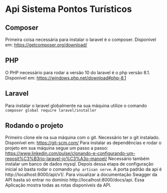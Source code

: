 # Api Sistema Pontos Turísticos

## Composer

Primeira coisa necessária para instalar o laravel é o composer. Disponível em: https://getcomposer.org/download/

## PHP
O PHP necessário para rodar a versão 10 do laravel é o php versão 8.1. Disponível em: https://windows.php.net/download#php-8.1

## Laravel
Para instalar o laravel globalmente na sua máquina utilize o comando `composer global require laravel/installer`

## Rodando o projeto
Primeiro clone ele na sua máquina com o git. Necessário ter o git instalado. Disponível em: https://git-scm.com/
Para instalar as dependências e rodar o projeto em sua máquina segue um passo a passo: https://www.linkedin.com/pulse/clonando-e-configurando-um-reposit%C3%B3rio-laravel-jo%C3%A3o-manoel/
Necessário também instalar um banco de dados mysql.
Depois dessa etapa de configuração inicial só basta rodar o comando `php artisan serve`. A porta padrão da api é http://localhost:8000/api/v1/.
Para visualizar a documentação Swagger da API basta só entrar no domínio http://localhost:8000/docs/api. Essa Aplicação mostra todas as rotas disponíveis da API.
